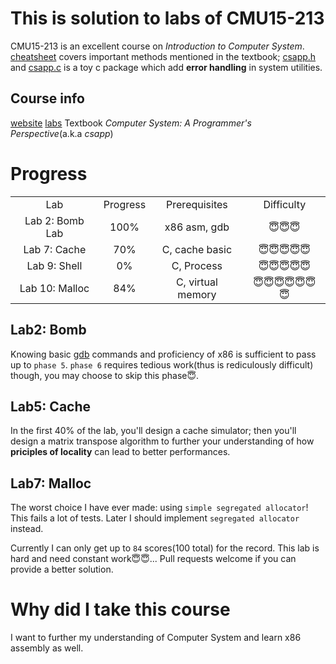 # This is solution to labs of CMU15-213
CMU15-213 is an excellent course on *Introduction to Computer System*.  
[cheatsheet](./shlab/cheatsheet.md) covers important methods mentioned in the textbook;
[csapp.h](./csapp.h) and [csapp.c](./csapp.c) is a toy c package which add **error handling** in system utilities.

## Course info
[website](http://csapp.cs.cmu.edu/)
[labs](http://csapp.cs.cmu.edu/3e/labs.html)
Textbook *Computer System: A Programmer's Perspective*(a.k.a *csapp*)

# Progress
<table style="text-align:center">
  <tr>
    <td>Lab</td>
    <td> Progress </td>
    <td> Prerequisites</td>
    <td> Difficulty </td>
  </tr>
  <tr>
    <td>Lab 2: Bomb Lab</td>
    <td> 100% </td>
    <td> x86 asm, gdb </td>
    <td> 😇😇😇 </td>
  </tr>
  <tr>
    <td>Lab 7: Cache</td>
    <td> 70% </td>
    <td> C, cache basic </td>
    <td> 😇😇😇😇😇</td>
  </tr>
  <!--/snap/bin/valgrind your-executable -->
  <tr>
    <td>Lab 9: Shell</td>
    <td> 0% </td>
    <td> C, Process </td>
    <td> 😇😇😇😇😇</td>
  <tr>
    <td>Lab 10: Malloc</td>
    <td> 84% </td>
    <td> C, virtual memory</td>
    <td> 😇😇😇😇😇😇😇</td>
  </tr>
</table>

## Lab2: Bomb
Knowing basic [gdb](https://www.sourceware.org/gdb/) commands and proficiency of x86 is sufficient to pass up to `phase 5`.
`phase 6` requires tedious work(thus is rediculously difficult) though, you may choose to skip this phase😇.

## Lab5: Cache
In the first 40% of the lab, you'll design a cache simulator; then you'll design a matrix transpose algorithm to further your
understanding of how **priciples of locality** can lead to better performances.

## Lab7: Malloc
The worst choice I have ever made: using `simple segregated allocator`! This fails a lot of tests. Later I should
implement `segregated allocator` instead.

Currently I can only get up to `84` scores(100 total) for the record. This lab is hard and need constant work😇😇...
Pull requests welcome if you can provide a better solution.

# Why did I take this course
I want to further my understanding of Computer System and learn x86 assembly as well.
